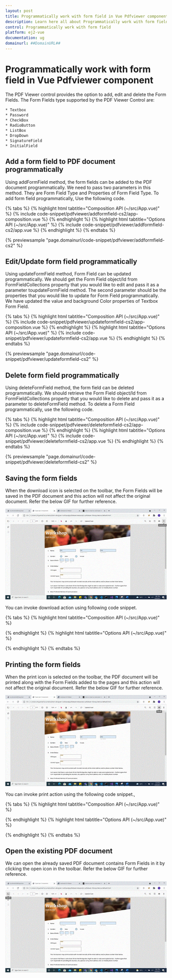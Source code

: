 ```yaml
---
layout: post
title: Programmatically work with form field in Vue Pdfviewer component | Syncfusion
description: Learn here all about Programmatically work with form field in Syncfusion Vue Pdfviewer component of Syncfusion Essential JS 2 and more.
control: Programmatically work with form field 
platform: ej2-vue
documentation: ug
domainurl: ##DomainURL##
---
```


# Programmatically work with form field in Vue Pdfviewer component

The PDF Viewer control provides the option to add, edit and delete the Form Fields. The Form Fields type supported by the PDF Viewer Control are:

    * Textbox
    * Password
    * CheckBox
    * RadioButton
    * ListBox
    * DropDown
    * SignatureField
    * InitialField

## Add a form field to PDF document programmatically

Using addFormField method, the form fields can be added to the PDF document programmatically. We need to pass two parameters in this method. They are Form Field Type and Properties of Form Field Type. To add form field programmatically, Use the following code.

{% tabs %}
{% highlight html tabtitle="Composition API (~/src/App.vue)" %}
{% include code-snippet/pdfviewer/addformfield-cs2/app-composition.vue %}
{% endhighlight %}
{% highlight html tabtitle="Options API (~/src/App.vue)" %}
{% include code-snippet/pdfviewer/addformfield-cs2/app.vue %}
{% endhighlight %}
{% endtabs %}
        
{% previewsample "page.domainurl/code-snippet/pdfviewer/addformfield-cs2" %}

## Edit/Update form field programmatically

Using updateFormField method, Form Field can be updated programmatically. We should get the Form Field object/Id from FormFieldCollections property that you would like to edit and pass it as a parameter toupdateFormField  method. The second parameter should be the properties that you would like to update for Form Field programmatically. We have updated the value and background Color properties of Textbox Form Field.

{% tabs %}
{% highlight html tabtitle="Composition API (~/src/App.vue)" %}
{% include code-snippet/pdfviewer/updateformfield-cs2/app-composition.vue %}
{% endhighlight %}
{% highlight html tabtitle="Options API (~/src/App.vue)" %}
{% include code-snippet/pdfviewer/updateformfield-cs2/app.vue %}
{% endhighlight %}
{% endtabs %}
        
{% previewsample "page.domainurl/code-snippet/pdfviewer/updateformfield-cs2" %}

## Delete form field programmatically

Using deleteFormField method, the form field can be deleted programmatically. We should retrieve the Form Field object/Id from FormFieldCollections property that you would like to delete and pass it as a parameter to deleteFormField method. To delete a Form Field programmatically, use the following code.

{% tabs %}
{% highlight html tabtitle="Composition API (~/src/App.vue)" %}
{% include code-snippet/pdfviewer/deleteformfield-cs2/app-composition.vue %}
{% endhighlight %}
{% highlight html tabtitle="Options API (~/src/App.vue)" %}
{% include code-snippet/pdfviewer/deleteformfield-cs2/app.vue %}
{% endhighlight %}
{% endtabs %}
        
{% previewsample "page.domainurl/code-snippet/pdfviewer/deleteformfield-cs2" %}

## Saving the form fields

When the download icon is selected on the toolbar, the Form Fields will be saved in the PDF document and this action will not affect the original document. Refer the below GIF for further reference.

![Alt text](../../pdfviewer/images/saveformfield.gif)

You can invoke download action using following code snippet.

{% tabs %}
{% highlight html tabtitle="Composition API (~/src/App.vue)" %}

<template>
  <div id="app">
    <ejs-button ref="downloadBtn" v-on:click.native="downloadClicked">Download</ejs-button>
    <ejs-pdfviewer id="pdfViewer" ref="pdfviewer" :serviceUrl="serviceUrl" :documentPath="documentPath"
      :documentLoad="documentLoad">
    </ejs-pdfviewer>
  </div>
</template>

<script setup>
import {
  PdfViewerComponent as EjsPdfviewer, Toolbar, Magnification, Navigation, LinkAnnotation,
  BookmarkView, ThumbnailView, Print, TextSelection, TextSearch,
  Annotation, FormDesigner, FormFields
} from '@syncfusion/ej2-vue-pdfviewer';
import { ButtonComponent as EjsButton } from "@syncfusion/ej2-vue-buttons";
import { provide, ref } from 'vue';

const pdfviewer = ref(null);
const serviceUrl = "https://services.syncfusion.com/vue/production/api/pdfviewer";
const documentPath = "PDF_Succinctly.pdf";

provide('PdfViewer', [Toolbar, Magnification, Navigation, LinkAnnotation, BookmarkView, ThumbnailView,
  Print, TextSelection, TextSearch, Annotation, FormDesigner, FormFields])

const downloadClicked = function () {
  pdfviewer.value.ej2Instances.download();
}
</script>

{% endhighlight %}
{% highlight html tabtitle="Options API (~/src/App.vue)" %}

<template>
  <div id="app">
    <ejs-button ref="downloadBtn" v-on:click.native="downloadClicked">Download</ejs-button>
    <ejs-pdfviewer id="pdfViewer" ref="pdfviewer" :serviceUrl="serviceUrl" :documentPath="documentPath"
      :documentLoad="documentLoad">
    </ejs-pdfviewer>
  </div>
</template>

<script>
import {
  PdfViewerComponent, Toolbar, Magnification, Navigation, LinkAnnotation,
  BookmarkView, ThumbnailView, Print, TextSelection, TextSearch,
  Annotation, FormDesigner, FormFields
} from '@syncfusion/ej2-vue-pdfviewer';
import { ButtonComponent } from "@syncfusion/ej2-vue-buttons";

export default {
  name: 'App',
  components: {
    'ej2-pdfviewer': PdfViewerComponent,
    'ejs-button': ButtonComponent
  },
  data() {
    return {
      serviceUrl: "https://services.syncfusion.com/vue/production/api/pdfviewer",
      documentPath: "PDF_Succinctly.pdf"
    };
  },
  provide: {
    PdfViewer: [Toolbar, Magnification, Navigation, LinkAnnotation, BookmarkView, ThumbnailView,
      Print, TextSelection, TextSearch, Annotation, FormDesigner, FormFields]
  },
  methods: {
    downloadClicked: function () {
      this.$refs.pdfviewer.ej2Instances.download();
    }
  }
}
</script>

{% endhighlight %}
{% endtabs %}

## Printing the form fields

When the print icon is selected on the toolbar, the PDF document will be printed along with the Form Fields added to the pages and this action will not affect the original document. Refer the below GIF for further reference.

![Alt text](../../pdfviewer/images/printformfield.gif)

You can invoke print action using the following code snippet.,

{% tabs %}
{% highlight html tabtitle="Composition API (~/src/App.vue)" %}

<template>
  <div id="app">
    <ejs-button ref="printBtn" v-on:click.native="printClicked">Print</ejs-button>
    <ejs-pdfviewer id="pdfViewer" ref="pdfviewer" :serviceUrl="serviceUrl" :documentPath="documentPath"
      :documentLoad="documentLoad">
    </ejs-pdfviewer>
  </div>
</template>

<script setup>
import {
  PdfViewerComponent as EjsPdfviewer, Toolbar, Magnification, Navigation, LinkAnnotation,
  BookmarkView, ThumbnailView, Print, TextSelection, TextSearch,
  Annotation, FormDesigner, FormFields
} from '@syncfusion/ej2-vue-pdfviewer';
import { ButtonComponent as EjsButton } from "@syncfusion/ej2-vue-buttons";
import { provide, ref } from 'vue';

const pdfviewer = ref(null);
const serviceUrl = "https://services.syncfusion.com/vue/production/api/pdfviewer";
const documentPath = "PDF_Succinctly.pdf";

provide('PdfViewer', [Toolbar, Magnification, Navigation, LinkAnnotation, BookmarkView, Annotation, ThumbnailView,
  Print, TextSelection, TextSearch, Annotation, FormDesigner, FormFields])

const printClicked = function (args) {
  pdfviewer.value.ej2Instances.print();
}
</script>

{% endhighlight %}
{% highlight html tabtitle="Options API (~/src/App.vue)" %}

<template>
  <div id="app">
    <ejs-button ref="printBtn" v-on:click.native="printClicked">Print</ejs-button>
    <ejs-pdfviewer id="pdfViewer" ref="pdfviewer" :serviceUrl="serviceUrl" :documentPath="documentPath"
      :documentLoad="documentLoad">
    </ejs-pdfviewer>
  </div>
</template>

<script>
import {
  PdfViewerComponent, Toolbar, Magnification, Navigation, LinkAnnotation,
  BookmarkView, ThumbnailView, Print, TextSelection, TextSearch,
  Annotation, FormDesigner, FormFields
} from '@syncfusion/ej2-vue-pdfviewer';
import { ButtonComponent } from "@syncfusion/ej2-vue-buttons";

export default {
  name: 'app',
  components: {
    'ejs-pdfviewer': PdfViewerComponent,
    'ejs-button': ButtonComponent
  },
  data() {
    return {
      serviceUrl: "https://services.syncfusion.com/vue/production/api/pdfviewer",
      documentPath: "PDF_Succinctly.pdf"
    };
  },
  provide: {
    PdfViewer: [Toolbar, Magnification, Navigation, LinkAnnotation, BookmarkView, Annotation, ThumbnailView,
      Print, TextSelection, TextSearch, Annotation, FormDesigner, FormFields]
  },
  methods: {
    printClicked: function (args) {
      this.$refs.pdfviewer.ej2Instances.print();
    }
  }
}
</script>

{% endhighlight %}
{% endtabs %}

## Open the existing PDF document

We can open the already saved PDF document contains Form Fields in it by clicking the open icon in the toolbar. Refer the below GIF for further reference.

![Alt text](../../pdfviewer/images/openexistingpdf.gif)